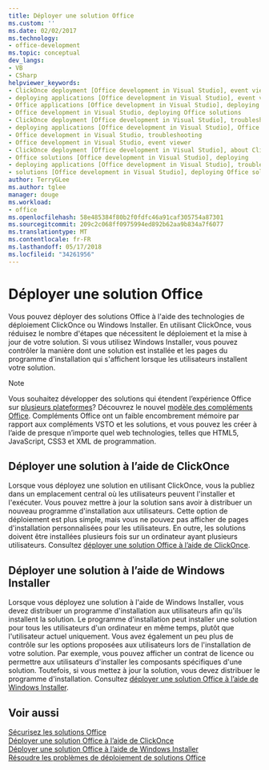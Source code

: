 ```yaml
---
title: Déployer une solution Office
ms.custom: ''
ms.date: 02/02/2017
ms.technology:
- office-development
ms.topic: conceptual
dev_langs:
- VB
- CSharp
helpviewer_keywords:
- ClickOnce deployment [Office development in Visual Studio], event viewer
- deploying applications [Office development in Visual Studio], event viewer
- Office applications [Office development in Visual Studio], deploying Office solutions
- Office development in Visual Studio, deploying Office solutions
- ClickOnce deployment [Office development in Visual Studio], troubleshooting
- deploying applications [Office development in Visual Studio], Office solutions (2007 system)
- Office development in Visual Studio, troubleshooting
- Office development in Visual Studio, event viewer
- ClickOnce deployment [Office development in Visual Studio], about ClickOnce solution deployments
- Office solutions [Office development in Visual Studio], deploying
- deploying applications [Office development in Visual Studio], troubleshooting
- solutions [Office development in Visual Studio], deploying Office solutions (2007 system)
author: TerryGLee
ms.author: tglee
manager: douge
ms.workload:
- office
ms.openlocfilehash: 58e485384f80b2f0fdfc46a91caf305754a87301
ms.sourcegitcommit: 209c2c068ff0975994ed892b62aa9b834a7f6077
ms.translationtype: MT
ms.contentlocale: fr-FR
ms.lasthandoff: 05/17/2018
ms.locfileid: "34261956"
---
```

# <a name="deploy-an-office-solution"></a>Déployer une solution Office
  Vous pouvez déployer des solutions Office à l'aide des technologies de déploiement ClickOnce ou Windows Installer. En utilisant ClickOnce, vous réduisez le nombre d'étapes que nécessitent le déploiement et la mise à jour de votre solution. Si vous utilisez Windows Installer, vous pouvez contrôler la manière dont une solution est installée et les pages du programme d'installation qui s'affichent lorsque les utilisateurs installent votre solution.  
  
> [!NOTE]  
>  Vous souhaitez développer des solutions qui étendent l’expérience Office sur [plusieurs plateformes](https://dev.office.com/add-in-availability)? Découvrez le nouvel [modèle des compléments Office](https://dev.office.com/docs/add-ins/overview/office-add-ins). Compléments Office ont un faible encombrement mémoire par rapport aux compléments VSTO et les solutions, et vous pouvez les créer à l’aide de presque n’importe quel web technologies, telles que HTML5, JavaScript, CSS3 et XML de programmation.  
  
## <a name="deploy-a-solution-by-using-clickonce"></a>Déployer une solution à l’aide de ClickOnce  
 Lorsque vous déployez une solution en utilisant ClickOnce, vous la publiez dans un emplacement central où les utilisateurs peuvent l'installer et l'exécuter. Vous pouvez mettre à jour la solution sans avoir à distribuer un nouveau programme d'installation aux utilisateurs.  Cette option de déploiement est plus simple, mais vous ne pouvez pas afficher de pages d'installation personnalisées pour les utilisateurs. En outre, les solutions doivent être installées plusieurs fois sur un ordinateur ayant plusieurs utilisateurs. Consultez [déployer une solution Office à l’aide de ClickOnce](../vsto/deploying-an-office-solution-by-using-clickonce.md).  
  
## <a name="deploy-a-solution-by-using-windows-installer"></a>Déployer une solution à l’aide de Windows Installer  
 Lorsque vous déployez une solution à l'aide de Windows Installer, vous devez distribuer un programme d'installation aux utilisateurs afin qu'ils installent la solution. Le programme d'installation peut installer une solution pour tous les utilisateurs d'un ordinateur en même temps, plutôt que l'utilisateur actuel uniquement. Vous avez également un peu plus de contrôle sur les options proposées aux utilisateurs lors de l'installation de votre solution. Par exemple, vous pouvez afficher un contrat de licence ou permettre aux utilisateurs d'installer les composants spécifiques d'une solution. Toutefois, si vous mettez à jour la solution, vous devez distribuer le programme d'installation. Consultez [déployer une solution Office à l’aide de Windows Installer](../vsto/deploying-an-office-solution-by-using-windows-installer.md).  
  
## <a name="see-also"></a>Voir aussi  
 [Sécurisez les solutions Office](../vsto/securing-office-solutions.md)   
 [Déployer une solution Office à l’aide de ClickOnce](../vsto/deploying-an-office-solution-by-using-clickonce.md)   
 [Déployer une solution Office à l’aide de Windows Installer](../vsto/deploying-an-office-solution-by-using-windows-installer.md)   
 [Résoudre les problèmes de déploiement de solutions Office](../vsto/troubleshooting-office-solution-deployment.md)  
  
  